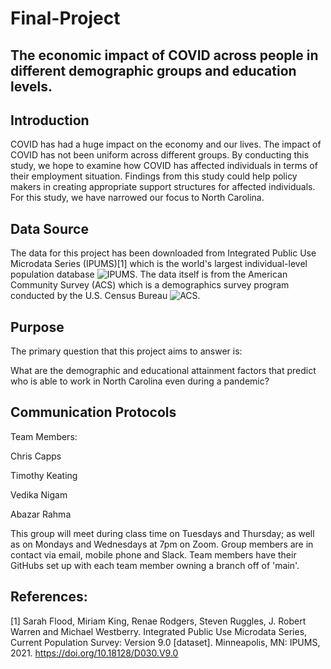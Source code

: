 # Final-Project

## The economic impact of COVID across people in different demographic groups and education levels.


## Introduction
COVID has had a huge impact on the economy and our lives. The impact of COVID has not been uniform across different groups. By conducting this study, we hope to examine how COVID has affected individuals in terms of their employment situation. Findings from this study could help policy makers in creating appropriate support structures for affected individuals. For this study, we have narrowed our focus to North Carolina. 

## Data Source
The data for this project has been downloaded from Integrated Public Use Microdata Series (IPUMS)[1] which is the world's largest individual-level population database
![IPUMS](https://en.wikipedia.org/wiki/IPUMS). 
The data itself is from the American Community Survey (ACS) which is a demographics survey program conducted by the U.S. Census Bureau
![ACS](https://en.wikipedia.org/wiki/American_Community_Survey). 

## Purpose
The primary question that this project aims to answer is:

What are the demographic and educational attainment factors that predict who is able to work in North Carolina even during a pandemic?


## Communication Protocols
Team Members:

Chris Capps

Timothy Keating

Vedika Nigam

Abazar Rahma

This group will meet during class time on Tuesdays and Thursday; as well as on Mondays and Wednesdays at 7pm on Zoom. Group members are in contact via email, mobile phone and Slack. Team members have their GitHubs set up with each team member owning a branch off of 'main'.

## References: 

[1] Sarah Flood, Miriam King, Renae Rodgers, Steven Ruggles, J. Robert Warren and Michael Westberry. Integrated Public Use Microdata Series, Current Population Survey: Version 9.0 [dataset]. Minneapolis, MN: IPUMS, 2021. https://doi.org/10.18128/D030.V9.0